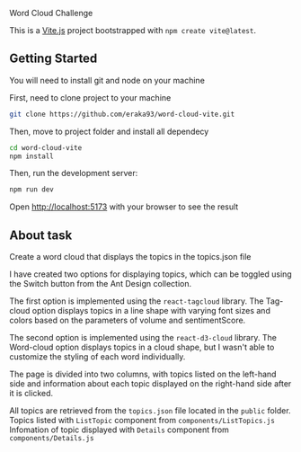 Word Cloud Challenge

This is a [Vite.js](https://vitejs.dev/) project bootstrapped with `npm create vite@latest`.

## Getting Started

You will need to install git and node on your machine

First, need to clone project to your machine

```bash
git clone https://github.com/eraka93/word-cloud-vite.git
```

Then, move to project folder and install all dependecy

```bash
cd word-cloud-vite
npm install
```

Then, run the development server:

```bash
npm run dev
```

Open [http://localhost:5173](http://localhost:5173) with your browser to see the result

## About task

Create a word cloud that displays the topics in the topics.json file

I have created two options for displaying topics, which can be toggled using the Switch button from the Ant Design collection.

The first option is implemented using the `react-tagcloud` library. The Tag-cloud option displays topics in a line shape with varying font sizes and colors based on the parameters of volume and sentimentScore.

The second option is implemented using the `react-d3-cloud` library. The Word-cloud option displays topics in a cloud shape, but I wasn't able to customize the styling of each word individually.

The page is divided into two columns, with topics listed on the left-hand side and information about each topic displayed on the right-hand side after it is clicked.

All topics are retrieved from the `topics.json` file located in the `public` folder.
Topics listed with `ListTopic` component from `components/ListTopics.js`
Infomation of topic displayed with `Details` component from `components/Details.js`
